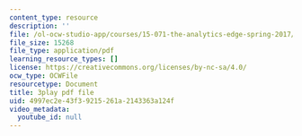 ```yaml
---
content_type: resource
description: ''
file: /ol-ocw-studio-app/courses/15-071-the-analytics-edge-spring-2017/4997ec2e43f39215261a2143363a124f_j9sl8e7wLnc.pdf
file_size: 15268
file_type: application/pdf
learning_resource_types: []
license: https://creativecommons.org/licenses/by-nc-sa/4.0/
ocw_type: OCWFile
resourcetype: Document
title: 3play pdf file
uid: 4997ec2e-43f3-9215-261a-2143363a124f
video_metadata:
  youtube_id: null
---
```


